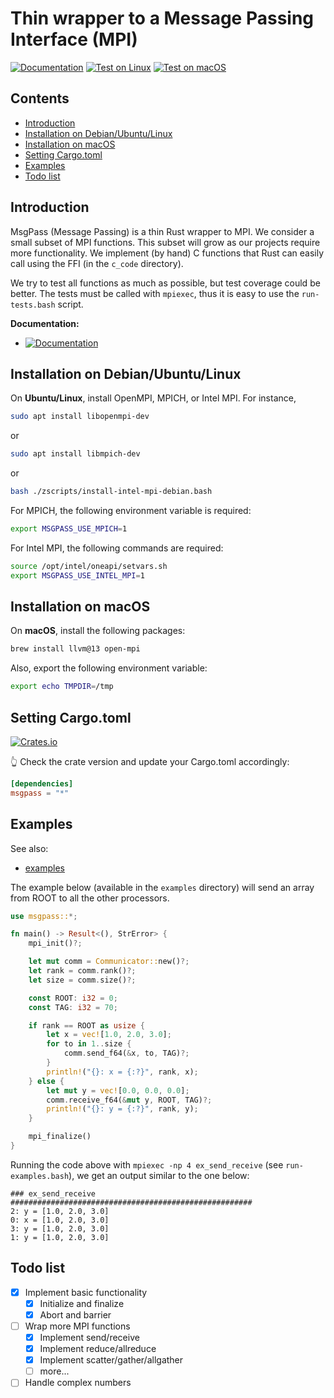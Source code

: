 # Thin wrapper to a Message Passing Interface (MPI)

[![Documentation](https://docs.rs/msgpass/badge.svg)](https://docs.rs/msgpass)
[![Test on Linux](https://github.com/cpmech/msgpass/actions/workflows/test_on_linux.yml/badge.svg)](https://github.com/cpmech/msgpass/actions/workflows/test_on_linux.yml)
[![Test on macOS](https://github.com/cpmech/msgpass/actions/workflows/test_on_macos.yml/badge.svg)](https://github.com/cpmech/msgpass/actions/workflows/test_on_macos.yml)

## Contents

* [Introduction](#introduction)
* [Installation on Debian/Ubuntu/Linux](#installation)
* [Installation on macOS](#macos)
* [Setting Cargo.toml](#cargo)
* [Examples](#examples)
* [Todo list](#todo)

## <a name="introduction"></a> Introduction

MsgPass (Message Passing) is a thin Rust wrapper to MPI. We consider a small subset of MPI functions. This subset will grow as our projects require more functionality. We implement (by hand) C functions that Rust can easily call using the FFI (in the `c_code` directory).

We try to test all functions as much as possible, but test coverage could be better. The tests must be called with `mpiexec`, thus it is easy to use the `run-tests.bash` script.

**Documentation:**

- [![Documentation](https://docs.rs/msgpass/badge.svg)](https://docs.rs/msgpass)

## <a name="installation"></a> Installation on Debian/Ubuntu/Linux

On **Ubuntu/Linux**, install OpenMPI, MPICH, or Intel MPI. For instance,

```bash
sudo apt install libopenmpi-dev
```

or

```bash
sudo apt install libmpich-dev
```

or

```bash
bash ./zscripts/install-intel-mpi-debian.bash
```

For MPICH, the following environment variable is required:

```bash
export MSGPASS_USE_MPICH=1
```

For Intel MPI, the following commands are required:

```bash
source /opt/intel/oneapi/setvars.sh
export MSGPASS_USE_INTEL_MPI=1
```

## <a name="macos"></a> Installation on macOS

On **macOS**, install the following packages:


```bash
brew install llvm@13 open-mpi
```

Also, export the following environment variable:

```bash
export echo TMPDIR=/tmp
```

## <a name="cargo"></a> Setting Cargo.toml

[![Crates.io](https://img.shields.io/crates/v/msgpass.svg)](https://crates.io/crates/msgpass)

👆 Check the crate version and update your Cargo.toml accordingly:

```toml
[dependencies]
msgpass = "*"
```

## <a name="examples"></a> Examples

See also:

* [examples](https://github.com/cpmech/msgpass/tree/main/examples)

The example below (available in the `examples` directory) will send an array from ROOT to all the other processors.

```rust
use msgpass::*;

fn main() -> Result<(), StrError> {
    mpi_init()?;

    let mut comm = Communicator::new()?;
    let rank = comm.rank()?;
    let size = comm.size()?;

    const ROOT: i32 = 0;
    const TAG: i32 = 70;

    if rank == ROOT as usize {
        let x = vec![1.0, 2.0, 3.0];
        for to in 1..size {
            comm.send_f64(&x, to, TAG)?;
        }
        println!("{}: x = {:?}", rank, x);
    } else {
        let mut y = vec![0.0, 0.0, 0.0];
        comm.receive_f64(&mut y, ROOT, TAG)?;
        println!("{}: y = {:?}", rank, y);
    }

    mpi_finalize()
}
```

Running the code above with `mpiexec -np 4 ex_send_receive` (see `run-examples.bash`), we get an output similar to the one below:

```text
### ex_send_receive ######################################################
2: y = [1.0, 2.0, 3.0]
0: x = [1.0, 2.0, 3.0]
3: y = [1.0, 2.0, 3.0]
1: y = [1.0, 2.0, 3.0]
```

## <a name="todo"></a> Todo list

- [x] Implement basic functionality
    - [x] Initialize and finalize
    - [x] Abort and barrier
- [ ] Wrap more MPI functions
    - [x] Implement send/receive
    - [x] Implement reduce/allreduce
    - [x] Implement scatter/gather/allgather
    - [ ] more...
- [ ] Handle complex numbers
